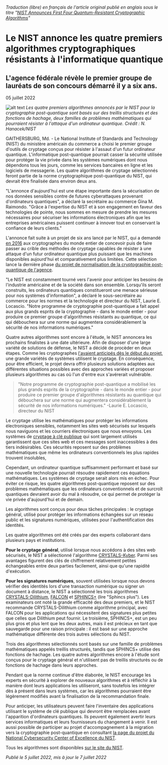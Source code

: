 *Traduction (libre) en français de l'article original publié en anglais sous le titre "[NIST Announces First Four Quantum-Resistant Cryptographic Algorithms](https://www.nist.gov/news-events/news/2022/07/nist-announces-first-four-quantum-resistant-cryptographic-algorithms)"*

# Le NIST annonce les quatre premiers algorithmes cryptographiques résistants à l'informatique quantique

## L'agence fédérale révèle le premier groupe de lauréats de son concours démarré il y a six ans.

05 juillet 2022

![alt text](https://www.nist.gov/sites/default/files/styles/2800_x_2800_limit/public/images/2022/04/05/Crypto-rev1.png?itok=VmNhktOY "Les quatre premiers algorithmes annoncés par le NIST pour la cryptographie post-quantique sont basés sur des treillis structurés et des fonctions de hachage, deux familles de problèmes mathématiques qui pourraient résister à l'attaque d'un ordinateur quantique. Crédit : N. Hanacek/NIST")
*Les quatre premiers algorithmes annoncés par le NIST pour la cryptographie post-quantique sont basés sur des treillis structurés et des fonctions de hachage, deux familles de problèmes mathématiques qui pourraient résister à l'attaque d'un ordinateur quantique.
Crédit : N. Hanacek/NIST*

GAITHERSBURG, Md. - Le National Institute of Standards and Technology (NIST) du ministère américain du commerce a choisi le premier groupe d'outils de cryptage conçus pour résister à l'assaut d'un futur ordinateur quantique.
L'informatique post-quantique pourrait casser la sécurité utilisée pour protéger la vie privée dans les systèmes numériques dont nous dépendons tous les jours, comme les services bancaires en ligne et les logiciels de messagerie.
Les quatre algorithmes de cryptage sélectionnés feront partie de la norme cryptographique post-quantique du NIST, qui devrait être finalisée dans environ deux ans.

"L'annonce d'aujourd'hui est une étape importante dans la sécurisation de nos données sensibles contre de futures cyberattaques provenant d'ordinateurs quantiques", a déclaré la secrétaire au commerce Gina M. Raimondo. "Grâce à l'expertise du NIST et à son engagement en faveur des technologies de pointe, nous sommes en mesure de prendre les mesures nécessaires pour sécuriser les informations électroniques afin que les entreprises américaines puissent continuer à innover tout en conservant la confiance de leurs clients."

L'annonce fait suite à un projet de six ans lancé par le NIST, qui a demandé [en 2016](https://www.nist.gov/news-events/news/2016/12/nist-asks-public-help-future-proof-electronic-information) aux cryptographes du monde entier de concevoir puis de faire passer au crible des méthodes de cryptage capables de résister à une attaque d'un futur ordinateur quantique plus puissant que les machines disponibles aujourd'hui et comparativement plus limitées. Cette sélection lance la dernière phase [du projet de normalisation de la cryptographie post-quantique de l'agence](https://csrc.nist.gov/Projects/Post-Quantum-Cryptography/Post-Quantum-Cryptography-Standardization).

"Le NIST est constamment tourné vers l'avenir pour anticiper les besoins de l'industrie américaine et de la société dans son ensemble.
Lorsqu'ils seront construits, les ordinateurs quantiques constitueront une menace sérieuse pour nos systèmes d'information", a déclaré le sous-secrétaire au commerce pour les normes et la technologie et directeur du NIST, Laurie E. Locascio. "Notre programme de cryptographie post-quantique a fait appel aux plus grands esprits de la cryptographie - dans le monde entier - pour produire ce premier groupe d'algorithmes résistants au quantique, ce qui qui débouchera sur une norme qui augmentera considérablement la sécurité de nos informations numériques."

Quatre autres algorithmes sont encore à l'étude, le NIST annoncera les prochains finalistes à une date ultérieure. Afin de disposer d'une large variété de solutions de défense, le NIST a décidé de procèder en deux étapes. Comme les cryptographes [l'avaient anticipés dès le début du projet](https://www.nist.gov/news-events/news/2016/04/nist-kicks-effort-defend-encrypted-data-quantum-computer-threat), une grande variétés de systèmes utilisent le cryptage. En conséquence, pour être efficient, le projet devra offrir plusieurs solutions adaptées aux différentes situations possibles avec des approches variées et proposer plusieurs algorithmes au cas où l'un d'entre eux s'avérerait vulnérable.

> "Notre programme de cryptographie post-quantique a mobilisé les plus grands esprits de la cryptographie - dans le monde entier - pour produire ce premier groupe d'algorithmes résistants au quantique qui débouchera sur une norme qui augmentera considérablement la sécurité de nos informations numériques." -Laurie E. Locascio, directeur du NIST

Le cryptage utilise les mathématiques pour protéger les informations électroniques sensibles, notamment les sites web sécurisés sur lesquels nous naviguons et les courriers électroniques que nous envoyons. Les systèmes de [cryptage à clé publique](https://csrc.nist.gov/glossary/term/public_key_cryptography) qui sont largement utilisés garantissent que ces sites web et ces messages sont inaccessibles à des tiers indésirables. Ces sécurités reposent sur des problèmes mathématiques que même les ordinateurs conventionnels les plus rapides trouvent insolubles, 

Cependant, un ordinateur quantique suffisamment performant et basé sur une nouvelle technologie pourrait résoudre rapidement ces équations mathématiques. Les systèmes de cryptage serait alors mis en échec. Pour éviter ce risque, les quatre algorithmes post-quantique reposent sur des problèmes mathématiques que les ordinateurs conventionnels et de surcroît quantiques devraient avoir du mal à résoudre, ce qui permet de protéger la vie privée d'aujourd'hui et de demain.

Les algorithmes sont conçus pour deux tâches principales : le cryptage général, utilisé pour protéger les informations échangées sur un réseau public et les signatures numériques, utilisées pour l'authentification des identités.

Les quatre algorithmes ont été créés par des experts collaborant dans plusieurs pays et institutions. 

**Pour le cryptage général**, utilisé lorsque nous accédons à des sites web sécurisés, le NIST a sélectionné l'algorithme [CRYSTALS-Kyber](https://pq-crystals.org/kyber/index.shtml). Parmi ses avantages figurent des clés de chiffrement relativement petites échangeables entre deux parties facilement, ainsi que qu'une rapidité d'exécution.

**Pour les signatures numériques**, souvent utilisées lorsque nous devons vérifier des identités lors d'une transaction numérique ou signer un document à distance, le NIST a sélectionné les trois algorithmes [CRYSTALS-Dilithium](https://pq-crystals.org/dilithium/index.shtml), [FALCON](https://falcon-sign.info/) et [SPHINCS+](https://sphincs.org/) (lire "Sphincs plus").
Les examinateurs ont noté la grande efficacité des deux premiers, et le NIST recommande CRYSTALS-Dilithium comme algorithme principal, avec FALCON pour les applications qui nécessitent des signatures plus petites que celles que Dilithium peut fournir.
Le troisième, SPHINCS+, est un peu plus gros et plus lent que les deux autres, mais il est précieux en tant que sauvegarde pour une raison principale : il est basé sur une approche mathématique différente des trois autres sélections du NIST.

Trois des algorithmes sélectionnés sont basés sur une famille de problèmes mathématiques appelés treillis structurés, tandis que SPHINCS+ utilise des fonctions de hachage. Les quatre autres algorithmes encore à l'étude sont conçus pour le cryptage général et n'utilisent pas de treillis structurés ou de fonctions de hachage dans leurs approches. 

Pendant que la norme continue d'être élaborée, le NIST encourage les experts en sécurité à explorer de nouveaux algorithmes et à réfléchir à la manière dont leurs applications les utiliseront, sans toutefois les intégrer dès à présent dans leurs systèmes, car les algorithmes pourraient être légèrement modifiés avant la finalisation de la recommandation finale.

Pour anticiper, les utilisateurs peuvent faire l'inventaire des applications utilisant le système de clé publique qui devront être remplacées avant l'apparition d'ordinateurs quantiques. Ils peuvent également avertir leurs services informatiques et leurs fournisseurs du changement à venir.
Il est aussi possible de participer au projet d'accompagnement à la migration vers la cryptographie post-quantique en consultant [la page du projet du National Cybersecurity Center of Excellence du NIST](https://www.nccoe.nist.gov/crypto-agility-considerations-migrating-post-quantum-cryptographic-algorithms=).  

Tous les algorithmes sont disponibles [sur le site du NIST](https://csrc.nist.gov/Projects/post-quantum-cryptography/post-quantum-cryptography-standardization/round-3-submissions).


*Publié le 5 juillet 2022, mis à jour le 7 juillet 2022*
